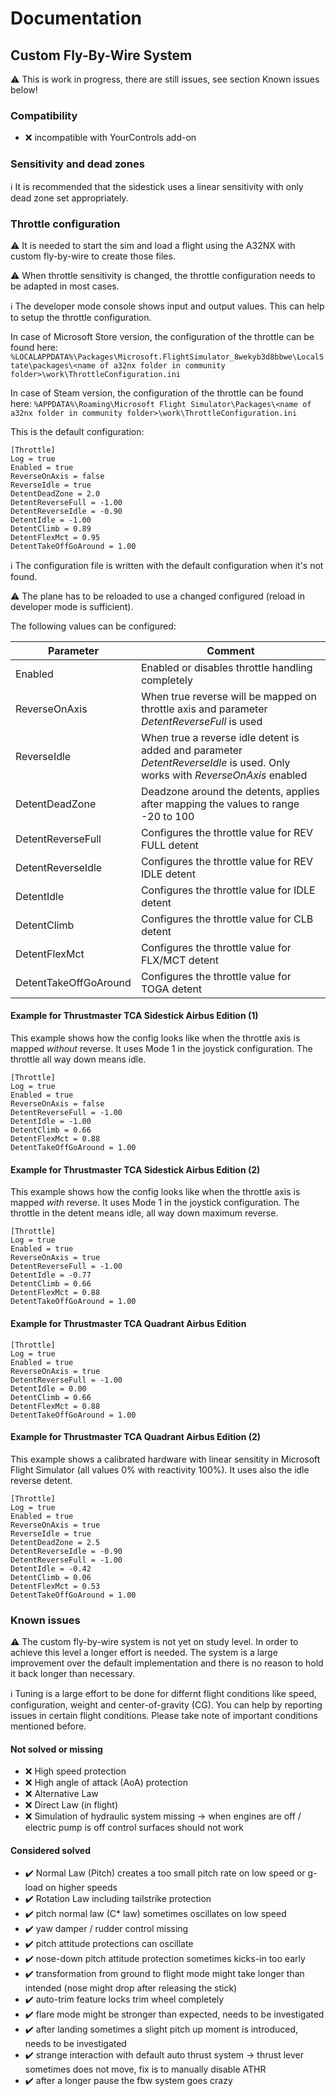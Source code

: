 # Documentation

## Custom Fly-By-Wire System

⚠️ This is work in progress, there are still issues, see section Known issues below!

### Compatibility

- :x: incompatible with YourControls add-on

### Sensitivity and dead zones

ℹ️ It is recommended that the sidestick uses a linear sensitivity with only dead zone set appropriately.

### Throttle configuration

⚠️ It is needed to start the sim and load a flight using the A32NX with custom fly-by-wire to create those files.

⚠️ When throttle sensitivity is changed, the throttle configuration needs to be adapted in most cases.

ℹ️ The developer mode console shows input and output values. This can help to setup the throttle configuration.

In case of Microsoft Store version, the configuration of the throttle can be found here:
`%LOCALAPPDATA%\Packages\Microsoft.FlightSimulator_8wekyb3d8bbwe\LocalState\packages\<name of a32nx folder in community folder>\work\ThrottleConfiguration.ini`

In case of Steam version, the configuration of the throttle can be found here:
`%APPDATA%\Roaming\Microsoft Flight Simulator\Packages\<name of a32nx folder in community folder>\work\ThrottleConfiguration.ini`

This is the default configuration:

```
[Throttle]
Log = true
Enabled = true
ReverseOnAxis = false
ReverseIdle = true
DetentDeadZone = 2.0
DetentReverseFull = -1.00
DetentReverseIdle = -0.90
DetentIdle = -1.00
DetentClimb = 0.89
DetentFlexMct = 0.95
DetentTakeOffGoAround = 1.00
```

ℹ️ The configuration file is written with the default configuration when it's not found.

⚠️ The plane has to be reloaded to use a changed configured (reload in developer mode is sufficient).

The following values can be configured:

| Parameter|Comment|
|----------|-------------|
| Enabled |  Enabled or disables throttle handling completely |
| ReverseOnAxis | When true reverse will be mapped on throttle axis and parameter *DetentReverseFull* is used  |
| ReverseIdle | When true a reverse idle detent is added and parameter *DetentReverseIdle* is used. Only works with *ReverseOnAxis* enabled |
| DetentDeadZone | Deadzone around the detents, applies after mapping the values to range -20 to 100 |
| DetentReverseFull | Configures the throttle value for REV FULL detent |
| DetentReverseIdle | Configures the throttle value for REV IDLE detent |
| DetentIdle | Configures the throttle value for IDLE detent |
| DetentClimb | Configures the throttle value for CLB detent |
| DetentFlexMct | Configures the throttle value for FLX/MCT detent |
| DetentTakeOffGoAround | Configures the throttle value for TOGA detent |

#### Example for Thrustmaster TCA Sidestick Airbus Edition (1)

This example shows how the config looks like when the throttle axis is mapped *without* reverse.
It uses Mode 1 in the joystick configuration. The throttle all way down means idle.

```
[Throttle]
Log = true
Enabled = true
ReverseOnAxis = false
DetentReverseFull = -1.00
DetentIdle = -1.00
DetentClimb = 0.66
DetentFlexMct = 0.88
DetentTakeOffGoAround = 1.00
```

#### Example for Thrustmaster TCA Sidestick Airbus Edition (2)

This example shows how the config looks like when the throttle axis is mapped *with* reverse.
It uses Mode 1 in the joystick configuration. The throttle in the detent means idle, all way down maximum reverse.

```
[Throttle]
Log = true
Enabled = true
ReverseOnAxis = true
DetentReverseFull = -1.00
DetentIdle = -0.77
DetentClimb = 0.66
DetentFlexMct = 0.88
DetentTakeOffGoAround = 1.00
```

#### Example for Thrustmaster TCA Quadrant Airbus Edition

```
[Throttle]
Log = true
Enabled = true
ReverseOnAxis = true
DetentReverseFull = -1.00
DetentIdle = 0.00
DetentClimb = 0.66
DetentFlexMct = 0.88
DetentTakeOffGoAround = 1.00
```

#### Example for Thrustmaster TCA Quadrant Airbus Edition (2)

This example shows a calibrated hardware with linear sensitity in Microsoft Flight Simulator (all values 0% with reactivity 100%). It uses also the idle reverse detent.

```
[Throttle]
Log = true
Enabled = true
ReverseOnAxis = true
ReverseIdle = true
DetentDeadZone = 2.5
DetentReverseIdle = -0.90
DetentReverseFull = -1.00
DetentIdle = -0.42
DetentClimb = 0.06
DetentFlexMct = 0.53
DetentTakeOffGoAround = 1.00
```

### Known issues

⚠️ The custom fly-by-wire system is not yet on study level. In order to achieve this level a longer effort is needed. The system is a large improvement over the default implementation and there is no reason to hold it back longer than necessary.

ℹ️ Tuning is a large effort to be done for differnt flight conditions like speed, configuration, weight and center-of-gravity (CG). You can help by reporting issues in certain flight conditions. Please take note of important conditions mentioned before.

#### Not solved or missing

- :x: High speed protection
- :x: High angle of attack (AoA) protection
- :x: Alternative Law
- :x: Direct Law (in flight)
- :x: Simulation of hydraulic system missing -> when engines are off / electric pump is off control surfaces should not work

#### Considered solved

- :heavy_check_mark: Normal Law (Pitch) creates a too small pitch rate on low speed or g-load on higher speeds
- :heavy_check_mark: Rotation Law including tailstrike protection
- :heavy_check_mark: pitch normal law (C* law) sometimes oscillates on low speed
- :heavy_check_mark: yaw damper / rudder control missing
- :heavy_check_mark: pitch attitude protections can oscillate
- :heavy_check_mark: nose-down pitch attitude protection sometimes kicks-in too early
- :heavy_check_mark: transformation from ground to flight mode might take longer than intended (nose might drop after releasing the stick)
- :heavy_check_mark: auto-trim feature locks trim wheel completely
- :heavy_check_mark: flare mode might be stronger than expected, needs to be investigated
- :heavy_check_mark: after landing sometimes a slight pitch up moment is introduced, needs to be investigated
- :heavy_check_mark: strange interaction with default auto thrust system -> thrust lever sometimes does not move, fix is to manually disable ATHR
- :heavy_check_mark: after a longer pause the fbw system goes crazy
